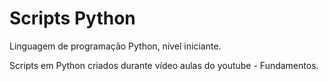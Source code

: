 # Scripts Python
Linguagem de programação Python, nivel iniciante.

Scripts em Python criados durante vídeo aulas do youtube - Fundamentos.